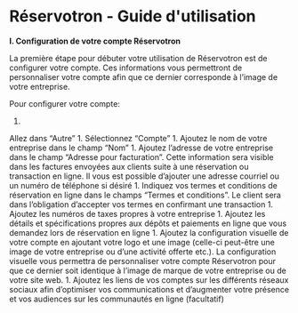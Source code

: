 Réservotron - Guide d'utilisation
=======
**I. Configuration de votre compte Réservotron**


La première étape pour débuter 
votre utilisation de Réservotron est de configurer votre compte. Ces informations vous permettront de personnaliser votre compte afin que ce dernier corresponde à l’image de votre entreprise. 

Pour configurer votre compte:

1. 
Allez dans “Autre” 
1. 
Sélectionnez “Compte”
1. 
Ajoutez le nom de votre entreprise dans le champ “Nom”
1. 
Ajoutez l’adresse de votre entreprise dans le champ “Adresse pour facturation”. Cette information sera visible dans les factures envoyées aux clients suite à une réservation ou transaction en ligne. Il vous est possible d’ajouter une adresse courriel ou un numéro de téléphone si désiré
1. 
Indiquez vos termes et conditions de réservation en ligne dans le champs “Termes et conditions”. Le client sera dans l’obligation d’accepter vos termes en confirmant une transaction
1. 
Ajoutez les numéros de taxes propres à votre entreprise
1. 
Ajoutez les détails et spécifications propres aux dépôts et paiements en ligne que vous demandez lors de réservation en ligne 
1. 
Ajoutez la configuration visuelle de votre compte en ajoutant votre logo et une image (celle-ci peut-être une image de votre entreprise ou d’une activité offerte etc.). La configuration visuelle vous permettra de personnaliser votre compte Réservotron pour que ce dernier soit identique à l’image de marque de votre entreprise ou de votre site web. 
1. 
Ajoutez les liens de vos comptes sur les différents réseaux sociaux afin d’optimiser vos communications et d’augmenter votre présence et vos audiences sur les communautés en ligne (facultatif)

